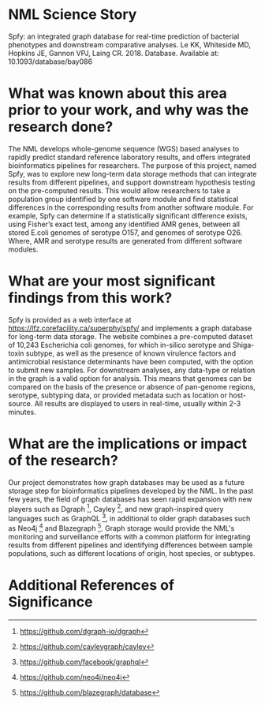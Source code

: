 # NML Science Story
Spfy: an integrated graph database for real-time prediction of bacterial phenotypes and downstream comparative analyses. Le KK, Whiteside MD, Hopkins JE, Gannon VPJ, Laing CR. 2018. Database. 
Available at: 10.1093/database/bay086

# What was known about this area prior to your work, and why was the research done?
The NML develops whole-genome sequence (WGS) based analyses to rapidly predict standard reference laboratory results, and offers integrated bioinformatics pipelines for researchers.
The purpose of this project, named Spfy, was to explore new long-term data storage methods that can integrate results from different pipelines, and support downstream hypothesis testing on the pre-computed results.
This would allow researchers to take a population group identified by one software module and find statistical differences in the corresponding results from another software module.
For example, Spfy can determine if a statistically significant difference exists, using Fisher’s exact test, among any identified AMR genes, between all stored E.coli genomes of serotype O157, and genomes of serotype O26.
Where, AMR and serotype results are generated from different software modules.

# What are your most significant findings from this work?
Spfy is provided as a web interface at https://lfz.corefacility.ca/superphy/spfy/ and implements a graph database for long-term data storage.
The website combines a pre-computed dataset of 10,243 Escherichia coli genomes, for which in-silico serotype and Shiga-toxin subtype, as well as the presence of known virulence factors and antimicrobial resistance determinants have been computed, with the option to submit new samples.
For downstream analyses, any data-type or relation in the graph is a valid option for analysis.
This means that genomes can be compared on the basis of the presence or absence of pan-genome regions, serotype, subtyping data, or provided metadata such as location or host-source.
All results are displayed to users in real-time, usually within 2-3 minutes.

# What are the implications or impact of the research?
Our project demonstrates how graph databases may be used as a future storage step for bioinformatics pipelines developed by the NML.
In the past few years, the field of graph databases has seen rapid expansion with new players such as Dgraph [^1], Cayley [^2], and new graph-inspired query languages such as GraphQL [^3], in additional to older graph databases such as Neo4j [^4] and Blazegraph [^5].
Graph storage would provide the NML's monitoring and surveillance efforts with a common platform for integrating results from different pipelines and identifying differences between sample populations, such as different locations of origin, host species, or subtypes.

# Additional References of Significance
[^1]: https://github.com/dgraph-io/dgraph
[^2]: https://github.com/cayleygraph/cayley
[^3]: https://github.com/facebook/graphql
[^4]: https://github.com/neo4j/neo4j
[^5]: https://github.com/blazegraph/database
